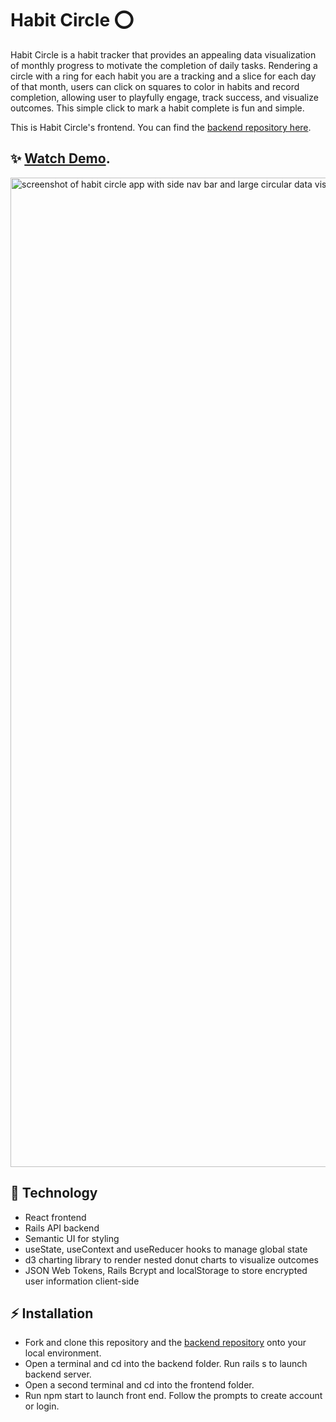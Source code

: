 # Habit Circle ⭕️

Habit Circle is a habit tracker that provides an appealing data visualization of monthly progress to motivate the completion of daily tasks. Rendering a circle with a ring for each habit you are a tracking and a slice for each day of that month, users can click on squares to color in habits and record completion, allowing user to playfully engage, track success, and visualize outcomes. This simple click to mark a habit complete is fun and simple. 

This is Habit Circle's frontend. You can find the [backend repository here](https://github.com/abbiecoghlan/habit-circle-backend).
## ✨ [Watch Demo](https://www.youtube.com/watch?v=GRaE4yxGVP0).

<img width="1583" alt="screenshot of habit circle app with side nav bar and large circular data visualization" src="https://user-images.githubusercontent.com/66394682/118742835-c511c700-b816-11eb-9f53-908bbdc985c0.png">

## 🚀 Technology
- React frontend
- Rails API backend
- Semantic UI for styling
- useState, useContext and useReducer hooks to manage global state
- d3 charting library to render nested donut charts to visualize outcomes
- JSON Web Tokens, Rails Bcrypt and localStorage to store encrypted user information client-side

## ⚡️ Installation
- Fork and clone this repository and the [backend repository](https://github.com/abbiecoghlan/habit-circle-backend) onto your local environment.
- Open a terminal and cd into the backend folder. Run rails s to launch backend server. 
- Open a second terminal and cd into the frontend folder.
- Run npm start to launch front end. Follow the prompts to create account or login. 
